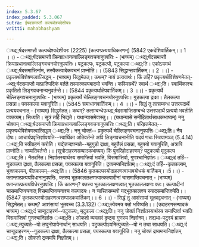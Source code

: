 ```yaml
---
index: 5.3.67
index_padded: 5.3.067
sutra: ईषदसमाप्तौ कल्पब्देश्यदेशीयरः
vritti: mahabhashyam

---
```

 ःथ्द्य;र्षदसमाप्तौ कल्पब्देश्यदेशीयरः (2225) (कल्पप्प्रत्ययाधिकरणम्) (5842 एकदेशिवार्तिकम्।। 1 ।।) - ःथ्द्य;र्षदसमाप्तौ क्रियाप्रधानत्वाल्लिङ्गवचनानुपपत्तिः - (भाष्यम्) ःथ्द्य;र्षदसमाप्तौ क्रियाप्रधानत्वाल्लिङ्गवचनयोरनुपपत्तिः। पटुकल्पः, पटुकल्पौ, पटुकल्पा ःथ्द्य;ति। एकोऽयमर्थ ःथ्द्य;र्षदसमाप्तिर्नाम, तस्यैकत्वादेकवचनं प्राप्नोति।। (5843 सिद्धान्तवार्तिकम्।। 2 ।।) - प्रकृत्यर्थविशेषणत्वात्सिद्धम् - (भाष्यम्) सिद्धमेतत्। कथम्? नायं प्रत्ययार्थः। किं तर्हि? प्रकृत्यर्थविशेषणमेतत्--ःथ्द्य;र्षदसमाप्तौ यत्प्रातिपदिकं वर्तते तस्मात्कल्पबादयो भवन्ति। कस्मिन्नर्थे? स्वार्थ ःथ्द्य;ति। स्वार्थिकाश्च प्रकृतितो लिङ्गवचनान्यनुवर्तन्ते।। (5844 प्रकृत्यर्थाक्षेपवार्तिकम्।। 3 ।।) - प्रकृत्यर्थे चेल्लिङ्गवचनानुपपत्तिः - (भाष्यम्) प्रकृत्यर्थे चेल्लिङ्गवचनयोरनुपपत्तिः। गुडकल्पा द्राक्षा। तैलकल्पा प्रसन्ना। पयस्कल्पा यवागूरिति।। (5845 समाधानवार्तिकम्।। 4 ।।) - सिद्धं तु तत्सम्बन्ध उत्तरपदार्थे प्रत्ययवचनात् - (भाष्यम्) सिद्धमेतत्। कथम्? तत्सम्बन्धेउःथ्द्य;र्षदसमाप्तिसम्बन्धे उत्तरपदार्थे प्रत्ययो भवतीति वक्तव्यम्। सिध्यति। सूत्रं तर्हि भिद्यते। यथान्यासमेवास्तु।। (यथान्यासे समीहितार्थसाधकभाष्यम्) ननु चोक्तम् ःथ्द्य;र्षदसमाप्तौ क्रियाप्रधानत्वाल्लिङ्गवचनानुपपत्तिः ःथ्द्य;ति। परिहृतमेतत्-- प्रकृत्यर्थविशेषणत्वात्सिद्धम् ःथ्द्य;ति। ननु चोक्तं-- प्रकृत्यर्थे चेल्लिङ्गवचनानुपपत्तिः ःथ्द्य;ति। नैष दोषः। आचार्यप्रवृत्तिर्ज्ञापयति--स्वार्थिका अतिवर्तन्ते अपि लिङ्गवचनानीति यदयं णचः स्त्रियामञ्ञ् (5.4.14) ःथ्द्य;ति स्त्रीग्रहणं करोति। यद्येतज्ज्ञाप्यते--बहुगुडो द्राक्षा, बहुतैलं प्रसन्ना, बहुपयो यवागूरिति, अत्रापि प्राप्नोति। नाप्यतिवर्तन्ते।। (सूत्रोदाहरणसम्पादकभाष्यम्) किं पुनरिहोदाहरणम्? पटुकल्पो मृदुकल्प ःथ्द्य;ति। नैतदस्ति। निर्ज्ञातस्यार्थस्य समाप्तिर्वा भवति, विसमाप्तिर्वा, गुणश्चानिर्ज्ञातः। ःथ्द्य;दं तर्हि--गुडकल्पा द्राक्षा, तैलकल्पा प्रसन्ना, पयस्कल्पा यवागूरिति। द्रव्यमप्यनिर्ज्ञातम्। ःथ्द्य;दं तर्हि--कृतकल्पम्, भुक्तकल्पम्, पीतकल्पम्--ःथ्द्य;ति।। (5846 कृतकल्पस्योदाहरणत्वाभावबोधकं वार्तिकम्।।5।।) - क्तान्तात्प्रत्ययविधानानुपपत्तिः, क्तस्य भूतकाललक्षणत्वात्कल्पादीनां चासमाप्तिवचनात् - (भाष्यम्) क्तान्तात्प्रत्ययविधेरनुपपत्तिः। किं कारणम्? क्तस्य भूतकाललक्षणत्वात् भूतकाललक्षणः क्तः। कल्पादीनां चासमाप्तिवचनात् विसमाप्तिवचनाश्च कल्पादयः। न चास्तिसम्भवो यद्भूतकालश्च स्यादसमाप्तिश्चेति।। (5847 कृतकल्पस्योदाहरणत्वसम्पादकवार्तिकम्।। 6 ।।) - सिद्धं तु आशंसायां भूतवद्वचनात् - (भाष्यम्) सिद्धमेतत्। कथम्? आशंसायां भूतवच्च (3.3.132) ःथ्द्य;त्येवमत्र क्तो भविष्यति।। (उदाहरणसम्पादकं भाष्यम्) ःथ्द्य;दं चाप्युदाहरणं--पटुकल्पः, मृदुकल्प ःथ्द्य;ति। ननु चोक्तं निर्ज्ञातस्यार्थस्य समाप्तिर्वा भवति विसमाप्तिर्वा गुणश्चानिर्ज्ञातः ःथ्द्य;ति। लोकतो व्यवहारं दृष्ट्वा गुणस्य निर्ज्ञानम्। तद्यथा-पटुरयं ब्राह्मण ःथ्द्य;त्युच्यते--यो लघुनोपायेनार्थान् साधयति। पटुकल्पोऽयमित्युच्यते--यो न तथा साधयति। ःथ्द्य;दं चाप्युदाहरणम्--गुडकल्पा द्राक्षा, तैलकल्पा प्रसन्ना, पयस्कल्पा यवागूरिति। ननु चोक्तं द्रव्यमप्यनिर्ज्ञातम् ःथ्द्य;ति। लोकतो द्रव्यमपि निर्ज्ञातम्।। 